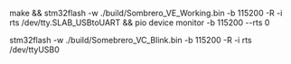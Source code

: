 make && stm32flash -w ./build/Sombrero_VE_Working.bin -b 115200 -R -i rts /dev/tty.SLAB_USBtoUART && pio device monitor -b 115200 --rts 0

stm32flash -w ./build/Somebrero_VC_Blink.bin -b 115200 -R -i rts /dev/ttyUSB0
